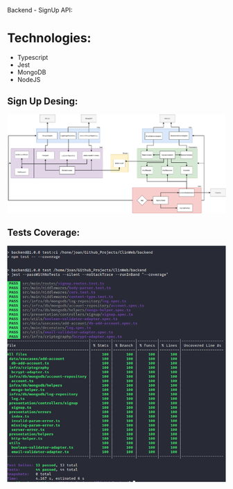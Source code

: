 Backend - SignUp API:

# Technologies:
- Typescript
- Jest
- MongoDB
- NodeJS

## Sign Up Desing:

![](./.github/SignUp_Design_fix.png)

## Tests Coverage:

![](./.github/CoverageSignUp.png)